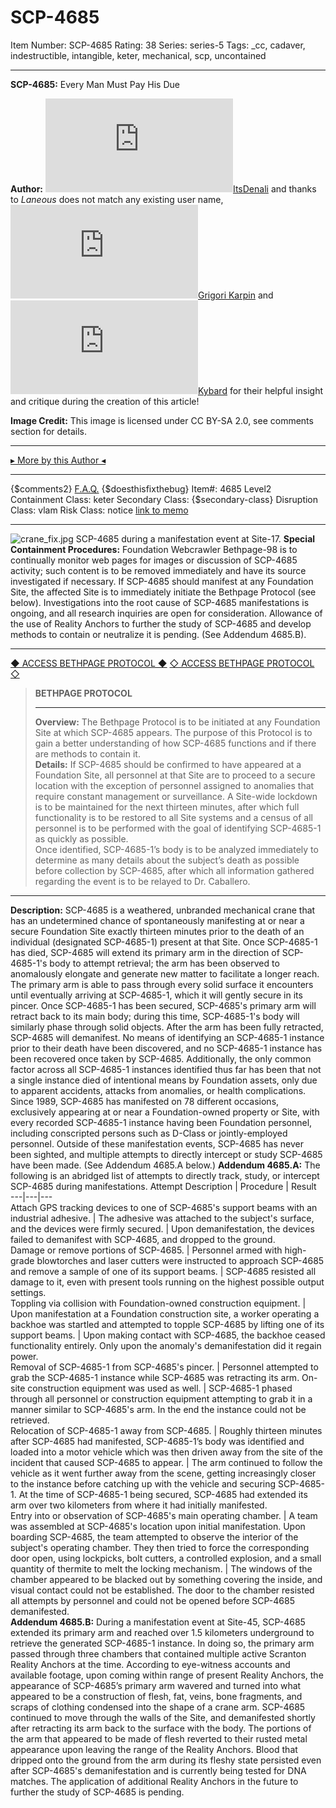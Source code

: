 # SCP-4685
Item Number: SCP-4685
Rating: 38
Series: series-5
Tags: _cc, cadaver, indestructible, intangible, keter, mechanical, scp, uncontained

---

**SCP-4685:** Every Man Must Pay His Due  
  
**Author:** [![ItsDenali](https://www.wikidot.com/avatar.php?userid=4284264&amp;size=small&amp;timestamp=1725332392)](http://www.wikidot.com/user:info/itsdenali)[ItsDenali](http://www.wikidot.com/user:info/itsdenali) and thanks to _Laneous_ does not match any existing user name, [![Grigori Karpin](https://www.wikidot.com/avatar.php?userid=4558017&amp;size=small&amp;timestamp=1725332392)](http://www.wikidot.com/user:info/grigori-karpin)[Grigori Karpin](http://www.wikidot.com/user:info/grigori-karpin) and [![Kybard](https://www.wikidot.com/avatar.php?userid=5717239&amp;size=small&amp;timestamp=1725332392)](http://www.wikidot.com/user:info/kybard)[Kybard](http://www.wikidot.com/user:info/kybard) for their helpful insight and critique during the creation of this article!  
  
**Image Credit:** This image is licensed under CC BY-SA 2.0, see comments section for details.
* * *
[▸ More by this Author ◂](http://www.scp-wiki.net/itsdenalis-personnel-file)
* * *
{$comments2}
[F.A.Q.](https://scp-wiki.wikidot.com/component:info-ayers)
{$doesthisfixthebug}
Item#: 4685
Level2
Containment Class:
keter
Secondary Class:
{$secondary-class}
Disruption Class:
vlam
Risk Class:
notice
[link to memo](/classification-committee-memo)  

* * *
![crane_fix.jpg](https://scp-wiki.wdfiles.com/local--files/scp-4685/crane_fix.jpg)
SCP-4685 during a manifestation event at Site-17.
**Special Containment Procedures:** Foundation Webcrawler Bethpage-98 is to continually monitor web pages for images or discussion of SCP-4685 activity; such content is to be removed immediately and have its source investigated if necessary. If SCP-4685 should manifest at any Foundation Site, the affected Site is to immediately initiate the Bethpage Protocol (see below).
Investigations into the root cause of SCP-4685 manifestations is ongoing, and all research inquiries are open for consideration. Allowance of the use of Reality Anchors to further the study of SCP-4685 and develop methods to contain or neutralize it is pending. (See Addendum 4685.B).  

* * *
[◆ ACCESS BETHPAGE PROTOCOL ◆](javascript:;)
[◇ ACCESS BETHPAGE PROTOCOL ◇](javascript:;)
> **BETHPAGE PROTOCOL**
> * * *
> **Overview:** The Bethpage Protocol is to be initiated at any Foundation Site at which SCP-4685 appears. The purpose of this Protocol is to gain a better understanding of how SCP-4685 functions and if there are methods to contain it.  
>  **Details:** If SCP-4685 should be confirmed to have appeared at a Foundation Site, all personnel at that Site are to proceed to a secure location with the exception of personnel assigned to anomalies that require constant management or surveillance. A Site-wide lockdown is to be maintained for the next thirteen minutes, after which full functionality is to be restored to all Site systems and a census of all personnel is to be performed with the goal of identifying SCP-4685-1 as quickly as possible.  
>  Once identified, SCP-4685-1’s body is to be analyzed immediately to determine as many details about the subject’s death as possible before collection by SCP-4685, after which all information gathered regarding the event is to be relayed to Dr. Caballero.
* * *
**Description:** SCP-4685 is a weathered, unbranded mechanical crane that has an undetermined chance of spontaneously manifesting at or near a secure Foundation Site exactly thirteen minutes prior to the death of an individual (designated SCP-4685-1) present at that Site.
Once SCP-4685-1 has died, SCP-4685 will extend its primary arm in the direction of SCP-4685-1's body to attempt retrieval; the arm has been observed to anomalously elongate and generate new matter to facilitate a longer reach. The primary arm is able to pass through every solid surface it encounters until eventually arriving at SCP-4685-1, which it will gently secure in its pincer. Once SCP-4685-1 has been secured, SCP-4685's primary arm will retract back to its main body; during this time, SCP-4685-1's body will similarly phase through solid objects. After the arm has been fully retracted, SCP-4685 will demanifest.
No means of identifying an SCP-4685-1 instance prior to their death have been discovered, and no SCP-4685-1 instance has been recovered once taken by SCP-4685. Additionally, the only common factor across all SCP-4685-1 instances identified thus far has been that not a single instance died of intentional means by Foundation assets, only due to apparent accidents, attacks from anomalies, or health complications.
Since 1989, SCP-4685 has manifested on 78 different occasions, exclusively appearing at or near a Foundation-owned property or Site, with every recorded SCP-4685-1 instance having been Foundation personnel, including conscripted persons such as D-Class or jointly-employed personnel. Outside of these manifestation events, SCP-4685 has never been sighted, and multiple attempts to directly intercept or study SCP-4685 have been made. (See Addendum 4685.A below.)
**Addendum 4685.A:** The following is an abridged list of attempts to directly track, study, or intercept SCP-4685 during manifestations.
Attempt Description | Procedure | Result  
---|---|---  
Attach GPS tracking devices to one of SCP-4685's support beams with an industrial adhesive. | The adhesive was attached to the subject's surface, and the devices were firmly secured. | Upon demanifestation, the devices failed to demanifest with SCP-4685, and dropped to the ground.  
Damage or remove portions of SCP-4685. | Personnel armed with high-grade blowtorches and laser cutters were instructed to approach SCP-4685 and remove a sample of one of its support beams. | SCP-4685 resisted all damage to it, even with present tools running on the highest possible output settings.  
Toppling via collision with Foundation-owned construction equipment. | Upon manifestation at a Foundation construction site, a worker operating a backhoe was startled and attempted to topple SCP-4685 by lifting one of its support beams. | Upon making contact with SCP-4685, the backhoe ceased functionality entirely. Only upon the anomaly's demanifestation did it regain power.  
Removal of SCP-4685-1 from SCP-4685's pincer. | Personnel attempted to grab the SCP-4685-1 instance while SCP-4685 was retracting its arm. On-site construction equipment was used as well. | SCP-4685-1 phased through all personnel or construction equipment attempting to grab it in a manner similar to SCP-4685's arm. In the end the instance could not be retrieved.  
Relocation of SCP-4685-1 away from SCP-4685. | Roughly thirteen minutes after SCP-4685 had manifested, SCP-4685-1’s body was identified and loaded into a motor vehicle which was then driven away from the site of the incident that caused SCP-4685 to appear. | The arm continued to follow the vehicle as it went further away from the scene, getting increasingly closer to the instance before catching up with the vehicle and securing SCP-4685-1. At the time of SCP-4685-1 being secured, SCP-4685 had extended its arm over two kilometers from where it had initially manifested.  
Entry into or observation of SCP-4685's main operating chamber. | A team was assembled at SCP-4685's location upon initial manifestation. Upon boarding SCP-4685, the team attempted to observe the interior of the subject's operating chamber. They then tried to force the corresponding door open, using lockpicks, bolt cutters, a controlled explosion, and a small quantity of thermite to melt the locking mechanism. | The windows of the chamber appeared to be blacked out by something covering the inside, and visual contact could not be established. The door to the chamber resisted all attempts by personnel and could not be opened before SCP-4685 demanifested.  
**Addendum 4685.B:** During a manifestation event at Site-45, SCP-4685 extended its primary arm and reached over 1.5 kilometers underground to retrieve the generated SCP-4685-1 instance. In doing so, the primary arm passed through three chambers that contained multiple active Scranton Reality Anchors at the time. According to eye-witness accounts and available footage, upon coming within range of present Reality Anchors, the appearance of SCP-4685’s primary arm wavered and turned into what appeared to be a construction of flesh, fat, veins, bone fragments, and scraps of clothing condensed into the shape of a crane arm.
SCP-4685 continued to move through the walls of the Site, and demanifested shortly after retracting its arm back to the surface with the body. The portions of the arm that appeared to be made of flesh reverted to their rusted metal appearance upon leaving the range of the Reality Anchors. Blood that dripped onto the ground from the arm during its fleshy state persisted even after SCP-4685's demanifestation and is currently being tested for DNA matches. The application of additional Reality Anchors in the future to further the study of SCP-4685 is pending.